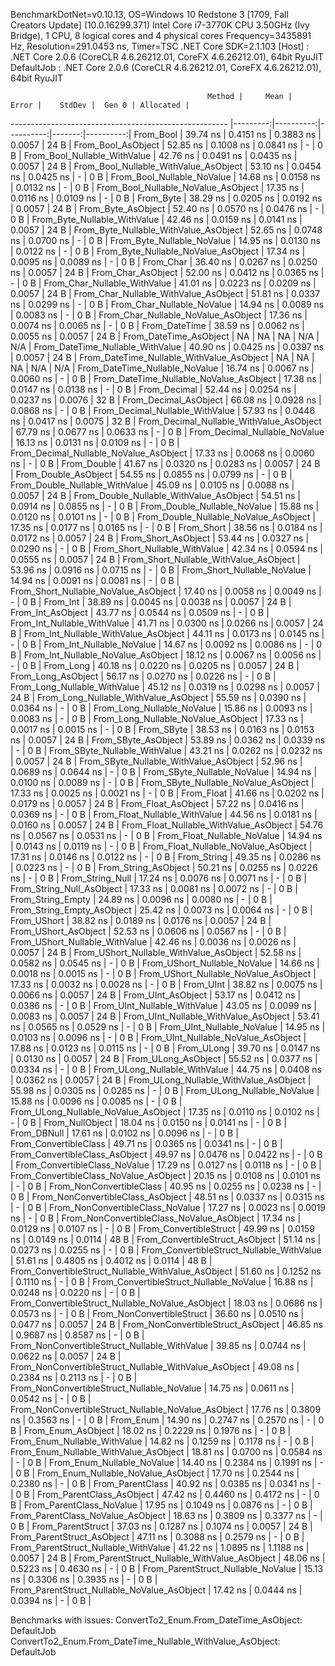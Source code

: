 
BenchmarkDotNet=v0.10.13, OS=Windows 10 Redstone 3 [1709, Fall Creators Update] (10.0.16299.371)
Intel Core i7-3770K CPU 3.50GHz (Ivy Bridge), 1 CPU, 8 logical cores and 4 physical cores
Frequency=3435891 Hz, Resolution=291.0453 ns, Timer=TSC
.NET Core SDK=2.1.103
  [Host]     : .NET Core 2.0.6 (CoreCLR 4.6.26212.01, CoreFX 4.6.26212.01), 64bit RyuJIT
  DefaultJob : .NET Core 2.0.6 (CoreCLR 4.6.26212.01, CoreFX 4.6.26212.01), 64bit RyuJIT


                                                Method |     Mean |     Error |    StdDev |  Gen 0 | Allocated |
------------------------------------------------------ |---------:|----------:|----------:|-------:|----------:|
                                             From_Bool | 39.74 ns | 0.4151 ns | 0.3883 ns | 0.0057 |      24 B |
                                    From_Bool_AsObject | 52.85 ns | 0.1008 ns | 0.0841 ns |      - |       0 B |
                          From_Bool_Nullable_WithValue | 42.76 ns | 0.0491 ns | 0.0435 ns | 0.0057 |      24 B |
                 From_Bool_Nullable_WithValue_AsObject | 53.10 ns | 0.0454 ns | 0.0425 ns |      - |       0 B |
                            From_Bool_Nullable_NoValue | 14.68 ns | 0.0158 ns | 0.0132 ns |      - |       0 B |
                   From_Bool_Nullable_NoValue_AsObject | 17.35 ns | 0.0116 ns | 0.0109 ns |      - |       0 B |
                                             From_Byte | 38.29 ns | 0.0205 ns | 0.0192 ns | 0.0057 |      24 B |
                                    From_Byte_AsObject | 52.40 ns | 0.0570 ns | 0.0476 ns |      - |       0 B |
                          From_Byte_Nullable_WithValue | 42.46 ns | 0.0159 ns | 0.0141 ns | 0.0057 |      24 B |
                 From_Byte_Nullable_WithValue_AsObject | 52.65 ns | 0.0748 ns | 0.0700 ns |      - |       0 B |
                            From_Byte_Nullable_NoValue | 14.95 ns | 0.0130 ns | 0.0122 ns |      - |       0 B |
                   From_Byte_Nullable_NoValue_AsObject | 17.34 ns | 0.0095 ns | 0.0089 ns |      - |       0 B |
                                             From_Char | 36.40 ns | 0.0267 ns | 0.0250 ns | 0.0057 |      24 B |
                                    From_Char_AsObject | 52.00 ns | 0.0412 ns | 0.0365 ns |      - |       0 B |
                          From_Char_Nullable_WithValue | 41.01 ns | 0.0223 ns | 0.0209 ns | 0.0057 |      24 B |
                 From_Char_Nullable_WithValue_AsObject | 51.81 ns | 0.0337 ns | 0.0299 ns |      - |       0 B |
                            From_Char_Nullable_NoValue | 14.94 ns | 0.0089 ns | 0.0083 ns |      - |       0 B |
                   From_Char_Nullable_NoValue_AsObject | 17.36 ns | 0.0074 ns | 0.0065 ns |      - |       0 B |
                                         From_DateTime | 38.59 ns | 0.0062 ns | 0.0055 ns | 0.0057 |      24 B |
                                From_DateTime_AsObject |       NA |        NA |        NA |    N/A |       N/A |
                      From_DateTime_Nullable_WithValue | 40.90 ns | 0.0425 ns | 0.0397 ns | 0.0057 |      24 B |
             From_DateTime_Nullable_WithValue_AsObject |       NA |        NA |        NA |    N/A |       N/A |
                        From_DateTime_Nullable_NoValue | 16.74 ns | 0.0067 ns | 0.0060 ns |      - |       0 B |
               From_DateTime_Nullable_NoValue_AsObject | 17.38 ns | 0.0147 ns | 0.0138 ns |      - |       0 B |
                                          From_Decimal | 52.44 ns | 0.0254 ns | 0.0237 ns | 0.0076 |      32 B |
                                 From_Decimal_AsObject | 66.08 ns | 0.0928 ns | 0.0868 ns |      - |       0 B |
                       From_Decimal_Nullable_WithValue | 57.93 ns | 0.0446 ns | 0.0417 ns | 0.0075 |      32 B |
              From_Decimal_Nullable_WithValue_AsObject | 67.79 ns | 0.0677 ns | 0.0633 ns |      - |       0 B |
                         From_Decimal_Nullable_NoValue | 16.13 ns | 0.0131 ns | 0.0109 ns |      - |       0 B |
                From_Decimal_Nullable_NoValue_AsObject | 17.33 ns | 0.0068 ns | 0.0060 ns |      - |       0 B |
                                           From_Double | 41.67 ns | 0.0320 ns | 0.0283 ns | 0.0057 |      24 B |
                                  From_Double_AsObject | 54.55 ns | 0.0855 ns | 0.0799 ns |      - |       0 B |
                        From_Double_Nullable_WithValue | 45.09 ns | 0.0105 ns | 0.0088 ns | 0.0057 |      24 B |
               From_Double_Nullable_WithValue_AsObject | 54.51 ns | 0.0914 ns | 0.0855 ns |      - |       0 B |
                          From_Double_Nullable_NoValue | 15.88 ns | 0.0120 ns | 0.0101 ns |      - |       0 B |
                 From_Double_Nullable_NoValue_AsObject | 17.35 ns | 0.0177 ns | 0.0165 ns |      - |       0 B |
                                            From_Short | 38.56 ns | 0.0184 ns | 0.0172 ns | 0.0057 |      24 B |
                                   From_Short_AsObject | 53.44 ns | 0.0327 ns | 0.0290 ns |      - |       0 B |
                         From_Short_Nullable_WithValue | 42.34 ns | 0.0594 ns | 0.0555 ns | 0.0057 |      24 B |
                From_Short_Nullable_WithValue_AsObject | 53.96 ns | 0.0916 ns | 0.0715 ns |      - |       0 B |
                           From_Short_Nullable_NoValue | 14.94 ns | 0.0091 ns | 0.0081 ns |      - |       0 B |
                  From_Short_Nullable_NoValue_AsObject | 17.40 ns | 0.0058 ns | 0.0049 ns |      - |       0 B |
                                              From_Int | 38.89 ns | 0.0045 ns | 0.0038 ns | 0.0057 |      24 B |
                                     From_Int_AsObject | 43.77 ns | 0.0544 ns | 0.0509 ns |      - |       0 B |
                           From_Int_Nullable_WithValue | 41.71 ns | 0.0300 ns | 0.0266 ns | 0.0057 |      24 B |
                  From_Int_Nullable_WithValue_AsObject | 44.11 ns | 0.0173 ns | 0.0145 ns |      - |       0 B |
                             From_Int_Nullable_NoValue | 14.67 ns | 0.0092 ns | 0.0086 ns |      - |       0 B |
                    From_Int_Nullable_NoValue_AsObject | 18.12 ns | 0.0067 ns | 0.0056 ns |      - |       0 B |
                                             From_Long | 40.18 ns | 0.0220 ns | 0.0205 ns | 0.0057 |      24 B |
                                    From_Long_AsObject | 56.17 ns | 0.0270 ns | 0.0226 ns |      - |       0 B |
                          From_Long_Nullable_WithValue | 45.12 ns | 0.0319 ns | 0.0298 ns | 0.0057 |      24 B |
                 From_Long_Nullable_WithValue_AsObject | 55.59 ns | 0.0390 ns | 0.0364 ns |      - |       0 B |
                            From_Long_Nullable_NoValue | 15.86 ns | 0.0093 ns | 0.0083 ns |      - |       0 B |
                   From_Long_Nullable_NoValue_AsObject | 17.33 ns | 0.0017 ns | 0.0015 ns |      - |       0 B |
                                            From_SByte | 38.53 ns | 0.0163 ns | 0.0153 ns | 0.0057 |      24 B |
                                   From_SByte_AsObject | 53.89 ns | 0.0362 ns | 0.0339 ns |      - |       0 B |
                         From_SByte_Nullable_WithValue | 43.21 ns | 0.0262 ns | 0.0232 ns | 0.0057 |      24 B |
                From_SByte_Nullable_WithValue_AsObject | 52.96 ns | 0.0689 ns | 0.0644 ns |      - |       0 B |
                           From_SByte_Nullable_NoValue | 14.94 ns | 0.0100 ns | 0.0089 ns |      - |       0 B |
                  From_SByte_Nullable_NoValue_AsObject | 17.33 ns | 0.0025 ns | 0.0021 ns |      - |       0 B |
                                            From_Float | 41.66 ns | 0.0202 ns | 0.0179 ns | 0.0057 |      24 B |
                                   From_Float_AsObject | 57.22 ns | 0.0416 ns | 0.0369 ns |      - |       0 B |
                         From_Float_Nullable_WithValue | 44.56 ns | 0.0181 ns | 0.0160 ns | 0.0057 |      24 B |
                From_Float_Nullable_WithValue_AsObject | 54.76 ns | 0.0567 ns | 0.0531 ns |      - |       0 B |
                           From_Float_Nullable_NoValue | 14.94 ns | 0.0143 ns | 0.0119 ns |      - |       0 B |
                  From_Float_Nullable_NoValue_AsObject | 17.31 ns | 0.0146 ns | 0.0122 ns |      - |       0 B |
                                           From_String | 49.35 ns | 0.0286 ns | 0.0223 ns |      - |       0 B |
                                  From_String_AsObject | 50.21 ns | 0.0255 ns | 0.0226 ns |      - |       0 B |
                                      From_String_Null | 17.24 ns | 0.0076 ns | 0.0071 ns |      - |       0 B |
                             From_String_Null_AsObject | 17.33 ns | 0.0081 ns | 0.0072 ns |      - |       0 B |
                                     From_String_Empty | 24.89 ns | 0.0096 ns | 0.0080 ns |      - |       0 B |
                            From_String_Empty_AsObject | 25.42 ns | 0.0073 ns | 0.0064 ns |      - |       0 B |
                                           From_UShort | 38.82 ns | 0.0189 ns | 0.0176 ns | 0.0057 |      24 B |
                                  From_UShort_AsObject | 52.53 ns | 0.0606 ns | 0.0567 ns |      - |       0 B |
                        From_UShort_Nullable_WithValue | 42.46 ns | 0.0036 ns | 0.0026 ns | 0.0057 |      24 B |
               From_UShort_Nullable_WithValue_AsObject | 52.58 ns | 0.0582 ns | 0.0545 ns |      - |       0 B |
                          From_UShort_Nullable_NoValue | 14.66 ns | 0.0018 ns | 0.0015 ns |      - |       0 B |
                 From_UShort_Nullable_NoValue_AsObject | 17.33 ns | 0.0032 ns | 0.0028 ns |      - |       0 B |
                                             From_UInt | 38.82 ns | 0.0075 ns | 0.0066 ns | 0.0057 |      24 B |
                                    From_UInt_AsObject | 53.17 ns | 0.0412 ns | 0.0386 ns |      - |       0 B |
                          From_UInt_Nullable_WithValue | 43.05 ns | 0.0099 ns | 0.0083 ns | 0.0057 |      24 B |
                 From_UInt_Nullable_WithValue_AsObject | 53.41 ns | 0.0565 ns | 0.0529 ns |      - |       0 B |
                            From_UInt_Nullable_NoValue | 14.95 ns | 0.0103 ns | 0.0096 ns |      - |       0 B |
                   From_UInt_Nullable_NoValue_AsObject | 17.88 ns | 0.0123 ns | 0.0115 ns |      - |       0 B |
                                            From_ULong | 39.70 ns | 0.0147 ns | 0.0130 ns | 0.0057 |      24 B |
                                   From_ULong_AsObject | 55.52 ns | 0.0377 ns | 0.0334 ns |      - |       0 B |
                         From_ULong_Nullable_WithValue | 44.75 ns | 0.0408 ns | 0.0362 ns | 0.0057 |      24 B |
                From_ULong_Nullable_WithValue_AsObject | 55.98 ns | 0.0305 ns | 0.0285 ns |      - |       0 B |
                           From_ULong_Nullable_NoValue | 15.88 ns | 0.0096 ns | 0.0085 ns |      - |       0 B |
                  From_ULong_Nullable_NoValue_AsObject | 17.35 ns | 0.0110 ns | 0.0102 ns |      - |       0 B |
                                       From_NullObject | 18.04 ns | 0.0150 ns | 0.0141 ns |      - |       0 B |
                                           From_DBNull | 17.61 ns | 0.0102 ns | 0.0096 ns |      - |       0 B |
                                 From_ConvertibleClass | 49.71 ns | 0.0365 ns | 0.0341 ns |      - |       0 B |
                        From_ConvertibleClass_AsObject | 49.97 ns | 0.0476 ns | 0.0422 ns |      - |       0 B |
                         From_ConvertibleClass_NoValue | 17.29 ns | 0.0127 ns | 0.0118 ns |      - |       0 B |
                From_ConvertibleClass_NoValue_AsObject | 20.15 ns | 0.0108 ns | 0.0101 ns |      - |       0 B |
                              From_NonConvertibleClass | 40.95 ns | 0.0255 ns | 0.0238 ns |      - |       0 B |
                     From_NonConvertibleClass_AsObject | 48.51 ns | 0.0337 ns | 0.0315 ns |      - |       0 B |
                      From_NonConvertibleClass_NoValue | 17.27 ns | 0.0023 ns | 0.0019 ns |      - |       0 B |
             From_NonConvertibleClass_NoValue_AsObject | 17.34 ns | 0.0129 ns | 0.0107 ns |      - |       0 B |
                                From_ConvertibleStruct | 49.99 ns | 0.0159 ns | 0.0149 ns | 0.0114 |      48 B |
                       From_ConvertibleStruct_AsObject | 51.14 ns | 0.0273 ns | 0.0255 ns |      - |       0 B |
             From_ConvertibleStruct_Nullable_WithValue | 51.61 ns | 0.4805 ns | 0.4012 ns | 0.0114 |      48 B |
    From_ConvertibleStruct_Nullable_WithValue_AsObject | 51.60 ns | 0.1252 ns | 0.1110 ns |      - |       0 B |
               From_ConvertibleStruct_Nullable_NoValue | 16.88 ns | 0.0248 ns | 0.0220 ns |      - |       0 B |
      From_ConvertibleStruct_Nullable_NoValue_AsObject | 18.03 ns | 0.0686 ns | 0.0573 ns |      - |       0 B |
                             From_NonConvertibleStruct | 36.60 ns | 0.0510 ns | 0.0477 ns | 0.0057 |      24 B |
                    From_NonConvertibleStruct_AsObject | 46.85 ns | 0.9687 ns | 0.8587 ns |      - |       0 B |
          From_NonConvertibleStruct_Nullable_WithValue | 39.85 ns | 0.0744 ns | 0.0622 ns | 0.0057 |      24 B |
 From_NonConvertibleStruct_Nullable_WithValue_AsObject | 49.08 ns | 0.2384 ns | 0.2113 ns |      - |       0 B |
            From_NonConvertibleStruct_Nullable_NoValue | 14.75 ns | 0.0611 ns | 0.0542 ns |      - |       0 B |
   From_NonConvertibleStruct_Nullable_NoValue_AsObject | 17.76 ns | 0.3809 ns | 0.3563 ns |      - |       0 B |
                                             From_Enum | 14.90 ns | 0.2747 ns | 0.2570 ns |      - |       0 B |
                                    From_Enum_AsObject | 18.02 ns | 0.2229 ns | 0.1976 ns |      - |       0 B |
                          From_Enum_Nullable_WithValue | 14.82 ns | 0.1259 ns | 0.1178 ns |      - |       0 B |
                 From_Enum_Nullable_WithValue_AsObject | 18.81 ns | 0.0700 ns | 0.0584 ns |      - |       0 B |
                            From_Enum_Nullable_NoValue | 14.40 ns | 0.2384 ns | 0.1991 ns |      - |       0 B |
                   From_Enum_Nullable_NoValue_AsObject | 17.70 ns | 0.2544 ns | 0.2380 ns |      - |       0 B |
                                      From_ParentClass | 40.92 ns | 0.0385 ns | 0.0341 ns |      - |       0 B |
                             From_ParentClass_AsObject | 47.42 ns | 0.4460 ns | 0.4172 ns |      - |       0 B |
                              From_ParentClass_NoValue | 17.95 ns | 0.1049 ns | 0.0876 ns |      - |       0 B |
                     From_ParentClass_NoValue_AsObject | 18.63 ns | 0.3809 ns | 0.3377 ns |      - |       0 B |
                                     From_ParentStruct | 37.03 ns | 0.1287 ns | 0.1074 ns | 0.0057 |      24 B |
                            From_ParentStruct_AsObject | 47.11 ns | 0.3088 ns | 0.2579 ns |      - |       0 B |
                  From_ParentStruct_Nullable_WithValue | 41.22 ns | 1.0895 ns | 1.1188 ns | 0.0057 |      24 B |
         From_ParentStruct_Nullable_WithValue_AsObject | 48.06 ns | 0.5223 ns | 0.4630 ns |      - |       0 B |
                    From_ParentStruct_Nullable_NoValue | 15.13 ns | 0.3306 ns | 0.3935 ns |      - |       0 B |
           From_ParentStruct_Nullable_NoValue_AsObject | 17.42 ns | 0.0444 ns | 0.0394 ns |      - |       0 B |

Benchmarks with issues:
  ConvertTo2_Enum.From_DateTime_AsObject: DefaultJob
  ConvertTo2_Enum.From_DateTime_Nullable_WithValue_AsObject: DefaultJob
